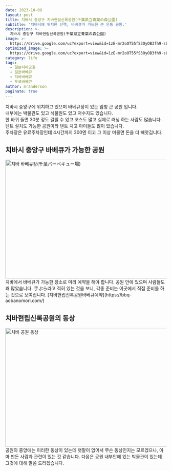 ```yaml
---
date: 2023-10-08
layout: post
title: 치바시 중앙구 치바현립신록공원(千葉県立青葉の森公園)
subtitle: '치바시에 위치한 산책, 바베큐가 가능한 큰 운동 공원.'
description: >-
  치바시 중앙구 치바현립신록공원(千葉県立青葉の森公園)
image: >-
  https://drive.google.com/uc?export=view&id=1zE-mr2oOT55fS3OyOB3fh9-sLHlkYVYa
optimized_image: >-
  https://drive.google.com/uc?export=view&id=1zE-mr2oOT55fS3OyOB3fh9-sLHlkYVYa
category: life
tags:
  - 일본치바공원
  - 일본바베큐
  - 치바바베큐
  - 도쿄바베큐
author: mranderson
paginate: true
---
```

치바시 중앙구에 위치하고 있으며 바베큐장이 있는 엄청 큰 공원 입니다.  
내부에는 박물관도 있고 식물원도 있고 저수지도 있습니다.  
한 바퀴 돌면 30분 정도 걸릴 수 있고 코스도 많고 실제로 러닝 하는 사람도 많습니다.  
텐트 설치도 가능한 공원이라 텐트 치고 아이들도 많이 있습니다.  
주차장은 유료주차장인데 4시간까지 300엔 이고 그 이상 머물면 돈을 더 빼앗깁니다.  

## 치바시 중앙구 바베큐가 가능한 공원
<img src="https://drive.google.com/uc?export=view&id=1fO57wxk_2slkQ-1DDsGOa5CtcMSF0Ea4"  width="700" height="370" alt="치바 바베큐장(千葉バーベキュー場)">
치바에서 바베큐가 가능한 장소로 미리 예약을 해야 합니다.  
공원 안에 있으며 사람들도 꽤 많았습니다. 手ぶら라고 적혀 있는 것을 보니,  
각종 준비는 이곳에서 직접 준비를 하는 것으로 보여집니다.  
[치바현립신록공원바베큐예약](https://bbq-aobanomori.com/)  

## 치바현립신록공원의 동상
<img src="https://drive.google.com/uc?export=view&id=1H6V97X4xJ9fisJj-P6tW9n7iYP2xgdIf"  width="700" height="370" alt="치바 공원 동상">
공원의 중앙에는 이러한 동상이 있는데 팻말이 없어서  
무슨 동상인지는 모르겠으나, 아마 만든 사람과 관련이 있는 것 같습니다.  
다음은 공원 내부안에 있는 박물관이 있는데 그것에 대해 말씀 드리겠습니다.  